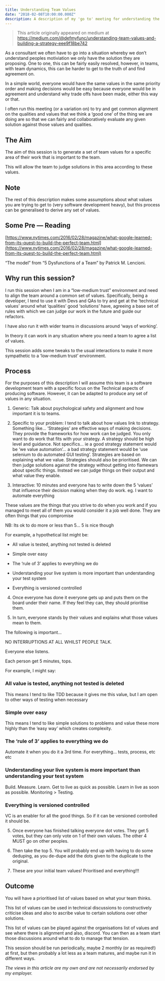 ```yaml
---
title: Understanding Team Values
date: "2018-02-08T10:00:00.000Z"
description: A description of my 'go to' meeting for understanding the differing values across a team in a low trust situation
---
```

> This article originally appeared on medium at https://medium.com/@defmyfunc/understanding-team-values-and-building-a-strategy-eee9f18be742

As a consultant we often have to go into a situation whereby we don’t understand peoples motiviation we only have the solution they are proposing. One to one, this can be fairly easily resolved, however, in teams, with team dynamics, this can be harder to get to the truth of and find agreement on.

In a simple world, everyone would have the same values in the same priority order and making decisions would be easy because everyone would be in agreement and understand why trade offs have been made, either this way or that.

I often run this meeting (or a variation on) to try and get common alignment on the qualities and values that we think a ‘good one’ of the thing we are doing are so that we can fairly and collaboratively evaluate any given solution against those values and qualities.

## The Aim

The aim of this session is to generate a set of team values for a specific area of their work that is important to the team.

This will allow the team to judge solutions in this area according to these values.

## Note

The rest of this description makes some assumptions about what values you are trying to get to (very software development heavy), but this process can be generalised to derive any set of values.

## Some Pre — Reading

[https://www.nytimes.com/2016/02/28/magazine/what-google-learned-from-its-quest-to-build-the-perfect-team.html](https://www.nytimes.com/2016/02/28/magazine/what-google-learned-from-its-quest-to-build-the-perfect-team.html)

“The model” from “5 Dysfunctions of a Team” by Patrick M. Lencioni.

## Why run this session?

I run this session when I am in a “low-medium trust” environment and need to align the team around a common set of values. Specifically, being a developer, I tend to use it with Devs and QAs to try and get at the ‘technical values’ around what ‘qualities’ good ‘solutions’ have, agreeing a base set of rules with which we can judge our work in the future and guide our refactors.

I have also run it with wider teams in discussions around ‘ways of working’.

In theory it can work in any situation where you need a team to agree a list of values.

This session adds some tweaks to the usual interactions to make it more sympathetic to a ‘low-medium trust’ environment.

## Process

For the purposes of this description I will assume this team is a software development team with a specific focus on the Technical aspects of producing software. However, it can be adapted to produce any set of values in any situation.

1. Generic: Talk about psychological safety and alignment and how important it is to teams.

2. Specific to your problem: I tend to talk about how values link to strategy. Something like… ‘Strategies’ are effective ways of making decisions. They provide the frameworks for how work can be judged. You only want to do work that fits with your strategy. A strategy should be high level and guidance. Not specifics… ie a good strategy statement would be ‘we value automation’… a bad strategy statement would be ‘use selenium to do automated GUI testing’. Strategies are based on explaining what we value. Strategies should also be prioritised. We can then judge solutions against the strategy without getting into flamewars about specific things. Instead we can judge things on their output and what value they enable.

3. Interactive: 10 minutes and everyone has to write down the 5 ‘values’ that influence their decision making when they do work. eg. I want to automate everything

These values are the things that you strive to do when you work and if you managed to meet all of them you would consider it a job well done. They are often things that you compromise

NB: Its ok to do more or less than 5… 5 is nice though

For example, a hypothetical list might be:

* All value is tested, anything not tested is deleted

* Simple over easy

* The ‘rule of 3’ applies to everything we do

* Understanding your live system is more important than understanding your test system

* Everything is versioned controlled

4. Once everyone has done it everyone gets up and puts them on the board under their name. If they feel they can, they should prioritise them.

5. In turn, everyone stands by their values and explains what those values mean to them.

The following is important…

NO INTERRUPTIONS AT ALL WHILST PEOPLE TALK.

Everyone else listens.

Each person get 5 minutes, tops.

For example, I might say:

### All value is tested, anything not tested is deleted

This means I tend to like TDD because it gives me this value, but I am open to other ways of testing when necessary

### Simple over easy

This means I tend to like simple solutions to problems and value these more highly than the ‘easy way’ which creates complexity.

### The ‘rule of 3’ applies to everything we do

Automate it when you do it a 3rd time. For everything… tests, process, etc etc

### Understanding your live system is more important than understanding your test system

Build. Measure. Learn. Get to live as quick as possible. Learn in live as soon as possible. Monitoring > Testing.

### Everything is versioned controlled

VC is an enabler for all the good things. So if it can be versioned controlled it should be.

5. Once everyone has finished talking everyone dot votes. They get 5 votes, but they can only vote on 1 of their own values. The other 4 MUST go on other peoples.

6. Then take the top 5. You will probably end up with having to do some deduping, as you de-dupe add the dots given to the duplicate to the original.

7. These are your initial team values! Prioritised and everything!!!

## Outcome

You will have a prioritised list of values based on what your team thinks.

This list of values can be used in technical discussions to constructively criticise ideas and also to ascribe value to certain solutions over other solutions.

This list of values can be played against the organisations list of values and see where there is alignment and also, discord. You can then as a team start those discussions around what to do to manage that tension.

This session should be run periodically, maybe 2 monthly (or as required!) at first, but then probably a lot less as a team matures, and maybe run it in different ways.

*The views in this article are my own and are not necessarily endorsed by my employer.*
